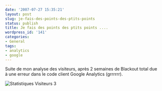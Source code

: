 ```yaml
---
date: '2007-07-27 15:35:21'
layout: post
slug: je-fais-des-points-des-ptits-points
status: publish
title: Je fais des points des ptits points ....
wordpress_id: '141'
categories:
- General
tags:
- analytics
- google
---
```


Suite de mon analyse des visiteurs, après 2 semaines de Blackout total due à une erreur dans le code client Google Analytics (grrrrrr).

![Statistiques Visiteurs 3](http://zenithar.free.fr/wp-content/screen3.png)



